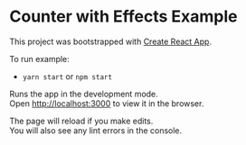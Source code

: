 # Counter with Effects Example

This project was bootstrapped with [Create React App](https://github.com/facebookincubator/create-react-app).

To run example:

* `yarn start` or `npm start`

Runs the app in the development mode.<br>
Open [http://localhost:3000](http://localhost:3000) to view it in the browser.

The page will reload if you make edits.<br>
You will also see any lint errors in the console.
